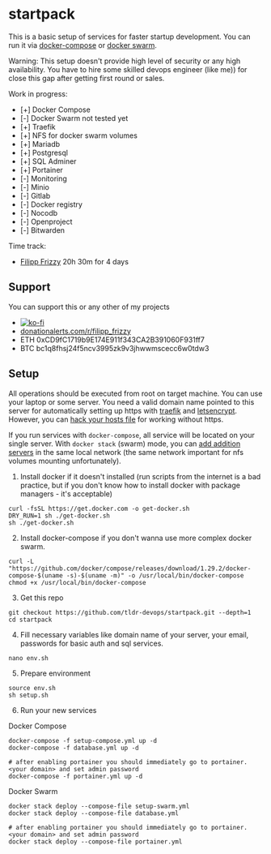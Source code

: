 # startpack

This is a basic setup of services for faster startup development. You can run it via [docker-compose](https://docs.docker.com/compose/) or [docker swarm](https://docs.docker.com/engine/reference/commandline/stack/).

Warning: This setup doesn't provide high level of security or any high availability. You have to hire some skilled devops engineer (like me)) for close this gap after getting first round or sales.

Work in progress:
* [+] Docker Compose
* [-] Docker Swarm not tested yet
* [+] Traefik
* [+] NFS for docker swarm volumes
* [+] Mariadb
* [+] Postgresql
* [+] SQL Adminer
* [+] Portainer
* [-] Monitoring
* [-] Minio
* [-] Gitlab
* [-] Docker registry
* [-] Nocodb
* [-] Openproject
* [-] Bitwarden

Time track:
- [Filipp Frizzy](https://github.com/Friz-zy/) 20h 30m for 4 days

## Support

You can support this or any other of my projects
  - [![ko-fi](https://ko-fi.com/img/githubbutton_sm.svg)](https://ko-fi.com/filipp_frizzy)
  - [donationalerts.com/r/filipp_frizzy](https://www.donationalerts.com/r/filipp_frizzy)
  - ETH 0xCD9fC1719b9E174E911f343CA2B391060F931ff7
  - BTC bc1q8fhsj24f5ncv3995zk9v3jhwwmscecc6w0tdw3

## Setup

All operations should be executed from root on target machine. You can use your laptop or some server.
You need a valid domain name pointed to this server for automatically setting up https with [traefik](https://traefik.io) and [letsencrypt](https://letsencrypt.org). However, you can [hack your hosts file](https://docs.rackspace.com/support/how-to/modify-your-hosts-file/) for working without https.

If you run services with `docker-compose`, all service will be located on your single server. With `docker stack` (swarm) mode, you can [add addition servers](https://docs.docker.com/engine/swarm/swarm-tutorial/add-nodes/) in the same local network (the same network important for nfs volumes mounting unfortunately).

1) Install docker if it doesn't installed
(run scripts from the internet is a bad practice, but if you don't know how to install docker with package managers - it's acceptable)
```
curl -fsSL https://get.docker.com -o get-docker.sh
DRY_RUN=1 sh ./get-docker.sh
sh ./get-docker.sh
```

2) Install docker-compose if you don't wanna use more complex docker swarm.
```
curl -L "https://github.com/docker/compose/releases/download/1.29.2/docker-compose-$(uname -s)-$(uname -m)" -o /usr/local/bin/docker-compose
chmod +x /usr/local/bin/docker-compose
```

3) Get this repo
```
git checkout https://github.com/tldr-devops/startpack.git --depth=1
cd startpack
```

4) Fill necessary variables like domain name of your server, your email, passwords for basic auth and sql services.
```
nano env.sh
```

5) Prepare environment
```
source env.sh
sh setup.sh
```

6) Run your new services

Docker Compose
```
docker-compose -f setup-compose.yml up -d
docker-compose -f database.yml up -d

# after enabling portainer you should immediately go to portainer.<your domain> and set admin password
docker-compose -f portainer.yml up -d

```

Docker Swarm
```
docker stack deploy --compose-file setup-swarm.yml
docker stack deploy --compose-file database.yml

# after enabling portainer you should immediately go to portainer.<your domain> and set admin password
docker stack deploy --compose-file portainer.yml
```
